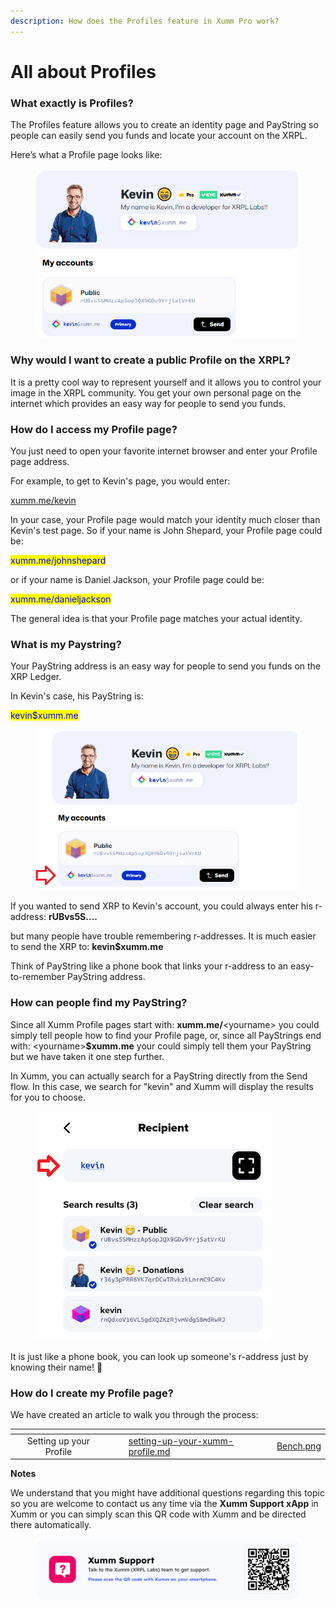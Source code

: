 ```yaml
---
description: How does the Profiles feature in Xumm Pro work?
---
```


# All about Profiles

### **What exactly is Profiles?**

The Profiles feature allows you to create an identity page and PayString so people can easily send you funds and locate your account on the XRPL.

Here’s what a Profile page looks like:&#x20;

<figure><img src="../../../../.gitbook/assets/Profile picture - Kevin -2.png" alt=""><figcaption></figcaption></figure>

### **Why would I want to create a public Profile on the XRPL?**

It is a pretty cool way to represent yourself and it allows you to control your image in the XRPL community. You get your own personal page on the internet which provides an easy way for people to send you funds.&#x20;

### **How do I access my Profile page?**

You just need to open your favorite internet browser and enter your Profile page address.

For example, to get to Kevin's page, you would enter:&#x20;

[xumm.me/kevin](https://xumm.me/kevin)

In your case, your Profile page would match your identity much closer than Kevin's test page. So if your name is John Shepard, your Profile page could be:

<mark style="color:blue;">xumm.me/johnshepard</mark>

or if your name is Daniel Jackson, your Profile page could be:

<mark style="color:blue;">xumm.me/danieljackson</mark>

The general idea is that your Profile page matches your actual identity.

### What is my Paystring?

Your PayString address is an easy way for people to send you funds on the XRP Ledger.

In Kevin's case, his PayString is:

<mark style="color:blue;">kevin$xumm.me</mark>

<figure><img src="../../../../.gitbook/assets/Profiles - Kevin.png" alt=""><figcaption></figcaption></figure>

If you wanted to send XRP to Kevin's account, you could always enter his r-address: **rUBvs5S....**

but many people have trouble remembering r-addresses. It is much easier to send the XRP to: **kevin$xumm.me**&#x20;

Think of PayString like a phone book that links your r-address to an easy-to-remember PayString address.

### How can people find my PayString?

Since all Xumm Profile pages start with: **xumm.me/**\<yourname> you could simply tell people how to find your Profile page, or, since all PayStrings end with: \<yourname>**$xumm.me** your could simply tell them your PayString but we have taken it one step further.

In Xumm, you can actually search for a PayString directly from the Send flow. In this case, we search for "kevin" and Xumm will display the results for you to choose.

<figure><img src="../../../../.gitbook/assets/Profiles - Search.png" alt=""><figcaption></figcaption></figure>

It is just like a phone book, you can look up someone's r-address just by knowing their name!  🎉

### How do I create my Profile page?

We have created an article to walk you through the process:

<table data-view="cards"><thead><tr><th align="center"></th><th data-hidden></th><th data-hidden></th><th data-hidden data-card-target data-type="content-ref"></th><th data-hidden data-card-cover data-type="files"></th></tr></thead><tbody><tr><td align="center">Setting up your Profile</td><td></td><td></td><td><a href="setting-up-your-xumm-profile.md">setting-up-your-xumm-profile.md</a></td><td><a href="../../../../.gitbook/assets/Bench.png">Bench.png</a></td></tr></tbody></table>

**Notes**

We understand that you might have additional questions regarding this topic so you are welcome to contact us any time via the **Xumm Support xApp** in Xumm or you can simply scan this QR code with Xumm and be directed there automatically.

<figure><img src="../../../../.gitbook/assets/Support banner Xumm.png" alt=""><figcaption></figcaption></figure>
